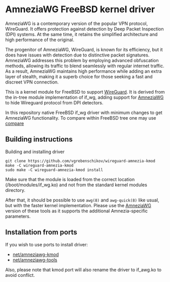 # AmneziaWG FreeBSD kernel driver

AmneziaWG is a contemporary version of the popular VPN protocol, WireGuard.
It offers protection against detection by Deep Packet Inspection (DPI) systems.
At the same time, it retains the simplified architecture and high performance
of the original.

The progenitor of AmneziaWG, WireGuard, is known for its efficiency, but
it does have issues with detection due to distinctive packet signatures.
AmneziaWG addresses this problem by employing advanced obfuscation methods,
allowing its traffic to blend seamlessly with regular internet traffic.
As a result, AmneziaWG maintains high performance while adding an extra layer
of stealth, making it a superb choice for those seeking a fast and discreet
VPN connection.

This is a kernel module for FreeBSD to support [WireGuard](https://www.wireguard.com/).
It is derived from the in-tree module implementation of if_wg, adding support for
[AmneziaWG](https://github.com/amnezia-vpn/amneziawg-linux-kernel-module) to
hide Wireguard protocol from DPI detectors.

In this repository native FreeBSD if_wg driver with minimum changes to get AmneziaWG functionality.
To compare within FreeBSD tree one may use [compare](https://github.com/vgrebenschikov/freebsd-src/compare/main...feature/awg?expand=1)

## Building instructions

Building and installing driver

```shell
git clone https://github.com/vgrebenschikov/wireguard-amnezia-kmod
make -C wireguard-amnezia-kmod
sudo make -C wireguard-amnezia-kmod install
```

Make sure that the module is loaded from the correct location (/boot/modules/if_wg.ko) and not from the standard kernel modules directory.

After that, it should be possible to use `awg(8)` and `awg-quick(8)` like usual, but with the faster kernel implementation.
Please use the [AmneziaWG](https://github.com/amnezia-vpn/amneziawg-tools) version of these tools as it supports the additional Amnezia-specific parameters.

## Installation from ports

If you wish to use ports to install driver:

- [net/amneziawg-kmod](https://github.com/vgrebenschikov/amneziawg-kmod)
- [net/amneziawg-tools](https://github.com/vgrebenschikov/amneziawg-tools)

Also, please note that kmod port will also rename the driver to if_awg.ko to avoid conflict.
